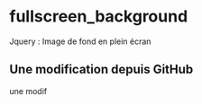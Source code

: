 # fullscreen_background
Jquery : Image de fond en plein écran

## Une modification depuis GitHub
une modif
